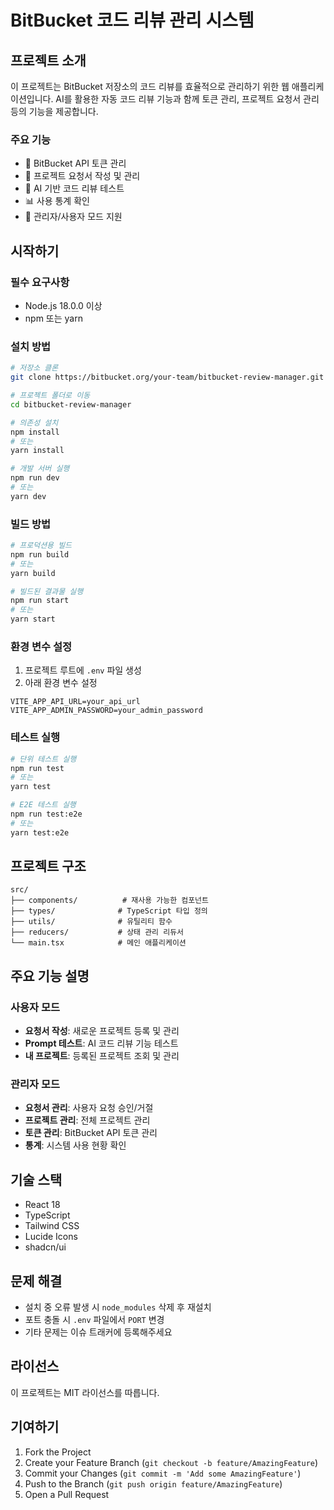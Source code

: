 # BitBucket 코드 리뷰 관리 시스템

## 프로젝트 소개
이 프로젝트는 BitBucket 저장소의 코드 리뷰를 효율적으로 관리하기 위한 웹 애플리케이션입니다. AI를 활용한 자동 코드 리뷰 기능과 함께 토큰 관리, 프로젝트 요청서 관리 등의 기능을 제공합니다.

### 주요 기능
- 🔑 BitBucket API 토큰 관리
- 📝 프로젝트 요청서 작성 및 관리
- 🤖 AI 기반 코드 리뷰 테스트
- 📊 사용 통계 확인
- 👥 관리자/사용자 모드 지원

## 시작하기

### 필수 요구사항
- Node.js 18.0.0 이상
- npm 또는 yarn

### 설치 방법

```bash
# 저장소 클론
git clone https://bitbucket.org/your-team/bitbucket-review-manager.git

# 프로젝트 폴더로 이동
cd bitbucket-review-manager

# 의존성 설치
npm install
# 또는
yarn install

# 개발 서버 실행
npm run dev
# 또는
yarn dev
```

### 빌드 방법

```bash
# 프로덕션용 빌드
npm run build
# 또는
yarn build

# 빌드된 결과물 실행
npm run start
# 또는
yarn start
```

### 환경 변수 설정
1. 프로젝트 루트에 `.env` 파일 생성
2. 아래 환경 변수 설정

```env
VITE_APP_API_URL=your_api_url
VITE_APP_ADMIN_PASSWORD=your_admin_password
```

### 테스트 실행

```bash
# 단위 테스트 실행
npm run test
# 또는
yarn test

# E2E 테스트 실행
npm run test:e2e
# 또는
yarn test:e2e
```

## 프로젝트 구조

```
src/
├── components/          # 재사용 가능한 컴포넌트
├── types/              # TypeScript 타입 정의
├── utils/              # 유틸리티 함수
├── reducers/           # 상태 관리 리듀서
└── main.tsx            # 메인 애플리케이션
```

## 주요 기능 설명

### 사용자 모드
- **요청서 작성**: 새로운 프로젝트 등록 및 관리
- **Prompt 테스트**: AI 코드 리뷰 기능 테스트
- **내 프로젝트**: 등록된 프로젝트 조회 및 관리

### 관리자 모드
- **요청서 관리**: 사용자 요청 승인/거절
- **프로젝트 관리**: 전체 프로젝트 관리
- **토큰 관리**: BitBucket API 토큰 관리
- **통계**: 시스템 사용 현황 확인

## 기술 스택
- React 18
- TypeScript
- Tailwind CSS
- Lucide Icons
- shadcn/ui

## 문제 해결
- 설치 중 오류 발생 시 `node_modules` 삭제 후 재설치
- 포트 충돌 시 `.env` 파일에서 `PORT` 변경
- 기타 문제는 이슈 트래커에 등록해주세요

## 라이선스
이 프로젝트는 MIT 라이선스를 따릅니다.

## 기여하기
1. Fork the Project
2. Create your Feature Branch (`git checkout -b feature/AmazingFeature`)
3. Commit your Changes (`git commit -m 'Add some AmazingFeature'`)
4. Push to the Branch (`git push origin feature/AmazingFeature`)
5. Open a Pull Request
